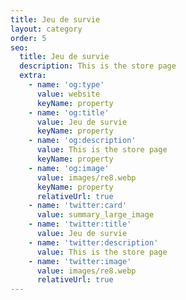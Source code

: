 ```yaml
---
title: Jeu de survie
layout: category
order: 5
seo:
  title: Jeu de survie
  description: This is the store page
  extra:
    - name: 'og:type'
      value: website
      keyName: property
    - name: 'og:title'
      value: Jeu de survie
      keyName: property
    - name: 'og:description'
      value: This is the store page
      keyName: property
    - name: 'og:image'
      value: images/re8.webp
      keyName: property
      relativeUrl: true
    - name: 'twitter:card'
      value: summary_large_image
    - name: 'twitter:title'
      value: Jeu de survie
    - name: 'twitter:description'
      value: This is the store page
    - name: 'twitter:image'
      value: images/re8.webp
      relativeUrl: true
---
```

